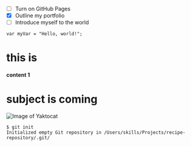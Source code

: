 - [ ] Turn on GitHub Pages
- [X] Outline my portfolio
- [ ] Introduce myself to the world

```
var myVar = "Hello, world!";
```
# this is <h4> content 1
# <h1> subject is coming
![Image of Yaktocat](https://octodex.github.com/images/yaktocat.png)
```
$ git init
Initialized empty Git repository in /Users/skills/Projects/recipe-repository/.git/
```
